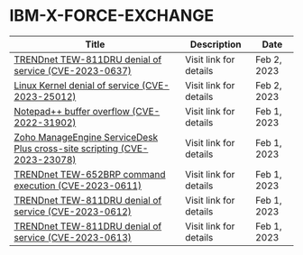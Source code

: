 

# IBM-X-FORCE-EXCHANGE

 |Title|Description|Date|
 |---|---|---|
 |[TRENDnet TEW-811DRU denial of service (CVE-2023-0637)](https://exchange.xforce.ibmcloud.com/activity/list?filter=Vulnerabilities)|Visit link for details|Feb 2, 2023|
 |[Linux Kernel denial of service (CVE-2023-25012)](https://exchange.xforce.ibmcloud.com/activity/list?filter=Vulnerabilities)|Visit link for details|Feb 2, 2023|
 |[Notepad++ buffer overflow (CVE-2022-31902)](https://exchange.xforce.ibmcloud.com/activity/list?filter=Vulnerabilities)|Visit link for details|Feb 1, 2023|
 |[Zoho ManageEngine ServiceDesk Plus cross-site scripting (CVE-2023-23078)](https://exchange.xforce.ibmcloud.com/activity/list?filter=Vulnerabilities)|Visit link for details|Feb 1, 2023|
 |[TRENDnet TEW-652BRP command execution (CVE-2023-0611)](https://exchange.xforce.ibmcloud.com/activity/list?filter=Vulnerabilities)|Visit link for details|Feb 1, 2023|
 |[TRENDnet TEW-811DRU denial of service (CVE-2023-0612)](https://exchange.xforce.ibmcloud.com/activity/list?filter=Vulnerabilities)|Visit link for details|Feb 1, 2023|
 |[TRENDnet TEW-811DRU denial of service (CVE-2023-0613)](https://exchange.xforce.ibmcloud.com/activity/list?filter=Vulnerabilities)|Visit link for details|Feb 1, 2023|
 
